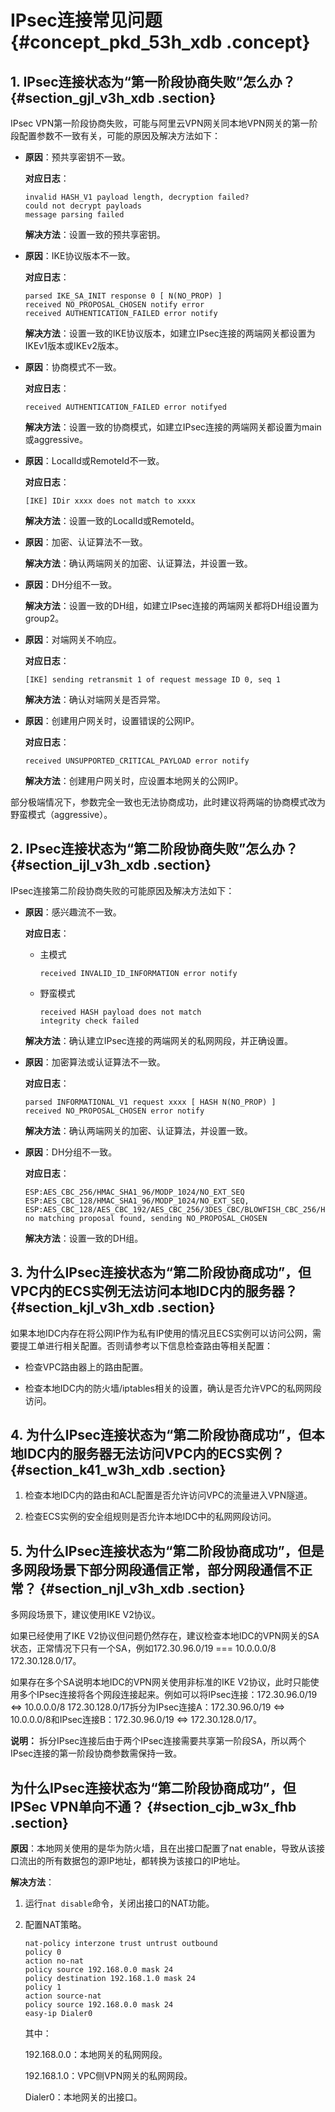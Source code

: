 # IPsec连接常见问题 {#concept_pkd_53h_xdb .concept}

## 1. IPsec连接状态为“第一阶段协商失败”怎么办？ {#section_gjl_v3h_xdb .section}

IPsec VPN第一阶段协商失败，可能与阿里云VPN网关同本地VPN网关的第一阶段配置参数不一致有关，可能的原因及解决方法如下：

-   **原因**：预共享密钥不一致。

    **对应日志**：

    ```
    invalid HASH_V1 payload length, decryption failed?
    could not decrypt payloads
    message parsing failed
    ```

    **解决方法**：设置一致的预共享密钥。

-   **原因**：IKE协议版本不一致。

    **对应日志**：

    ```
    parsed IKE_SA_INIT response 0 [ N(NO_PROP) ]
    received NO_PROPOSAL_CHOSEN notify error
    received AUTHENTICATION_FAILED error notify
    ```

    **解决方法**：设置一致的IKE协议版本，如建立IPsec连接的两端网关都设置为IKEv1版本或IKEv2版本。

-   **原因**：协商模式不一致。

    **对应日志**：

    ```
    received AUTHENTICATION_FAILED error notifyed
    ```

    **解决方法**：设置一致的协商模式，如建立IPsec连接的两端网关都设置为main或aggressive。

-   **原因**：LocalId或RemoteId不一致。

    **对应日志**：

    ```
    [IKE] IDir xxxx does not match to xxxx
    ```

    **解决方法**：设置一致的LocalId或RemoteId。

-   **原因**：加密、认证算法不一致。

    **解决方法**：确认两端网关的加密、认证算法，并设置一致。

-   **原因**：DH分组不一致。

    **解决方法**：设置一致的DH组，如建立IPsec连接的两端网关都将DH组设置为group2。

-   **原因**：对端网关不响应。

    **对应日志**：

    ```
    [IKE] sending retransmit 1 of request message ID 0, seq 1
    ```

    **解决方法**：确认对端网关是否异常。

-   **原因**：创建用户网关时，设置错误的公网IP。

    **对应日志**：

    ```
    received UNSUPPORTED_CRITICAL_PAYLOAD error notify
    ```

    **解决方法**：创建用户网关时，应设置本地网关的公网IP。


部分极端情况下，参数完全一致也无法协商成功，此时建议将两端的协商模式改为野蛮模式（aggressive）。

## 2. IPsec连接状态为“第二阶段协商失败”怎么办？ {#section_ijl_v3h_xdb .section}

IPsec连接第二阶段协商失败的可能原因及解决方法如下：

-   **原因**：感兴趣流不一致。

    **对应日志**：

    -   主模式

        ```
        received INVALID_ID_INFORMATION error notify
        ```

    -   野蛮模式

        ```
        received HASH payload does not match 
        integrity check failed
        ```

    **解决方法**：确认建立IPsec连接的两端网关的私网网段，并正确设置。

-   **原因**：加密算法或认证算法不一致。

    **对应日志**：

    ```
    parsed INFORMATIONAL_V1 request xxxx [ HASH N(NO_PROP) ]
    received NO_PROPOSAL_CHOSEN error notify
    ```

    **解决方法**：确认两端网关的加密、认证算法，并设置一致。

-   **原因**：DH分组不一致。

    **对应日志**：

    ```
    ESP:AES_CBC_256/HMAC_SHA1_96/MODP_1024/NO_EXT_SEQ
    ESP:AES_CBC_128/HMAC_SHA1_96/MODP_1024/NO_EXT_SEQ, 
    ESP:AES_CBC_128/AES_CBC_192/AES_CBC_256/3DES_CBC/BLOWFISH_CBC_256/HMAC_SHA2_256_128/HMAC_SHA2_384_192/HMAC_SHA2_512_256/HMAC_SHA1_96/AES_XCBC_96/HMAC_MD5_96/NO_EXT_SEQ
    no matching proposal found, sending NO_PROPOSAL_CHOSEN
    ```

    **解决方法**：设置一致的DH组。


## 3. 为什么IPsec连接状态为“第二阶段协商成功”，但VPC内的ECS实例无法访问本地IDC内的服务器？ {#section_kjl_v3h_xdb .section}

如果本地IDC内存在将公网IP作为私有IP使用的情况且ECS实例可以访问公网，需要提工单进行相关配置。否则请参考以下信息检查路由等相关配置：

-   检查VPC路由器上的路由配置。

-   检查本地IDC内的防火墙/iptables相关的设置，确认是否允许VPC的私网网段访问。


## 4. 为什么IPsec连接状态为“第二阶段协商成功”，但本地IDC内的服务器无法访问VPC内的ECS实例？ {#section_k41_w3h_xdb .section}

1.  检查本地IDC内的路由和ACL配置是否允许访问VPC的流量进入VPN隧道。

2.  检查ECS实例的安全组规则是否允许本地IDC中的私网网段访问。


## 5. 为什么IPsec连接状态为“第二阶段协商成功”，但是多网段场景下部分网段通信正常，部分网段通信不正常？ {#section_njl_v3h_xdb .section}

多网段场景下，建议使用IKE V2协议。

如果已经使用了IKE V2协议但问题仍然存在，建议检查本地IDC的VPN网关的SA状态，正常情况下只有一个SA，例如172.30.96.0/19 === 10.0.0.0/8 172.30.128.0/17。

如果存在多个SA说明本地IDC的VPN网关使用非标准的IKE V2协议，此时只能使用多个IPsec连接将各个网段连接起来。例如可以将IPsec连接：172.30.96.0/19 <=\> 10.0.0.0/8 172.30.128.0/17拆分为IPsec连接A：172.30.96.0/19 <=\> 10.0.0.0/8和IPsec连接B：172.30.96.0/19 <=\> 172.30.128.0/17。

**说明：** 拆分IPsec连接后由于两个IPsec连接需要共享第一阶段SA，所以两个IPsec连接的第一阶段协商参数需保持一致。

## 为什么IPsec连接状态为“第二阶段协商成功”，但IPSec VPN单向不通？ {#section_cjb_w3x_fhb .section}

**原因**：本地网关使用的是华为防火墙，且在出接口配置了nat enable，导致从该接口流出的所有数据包的源IP地址，都转换为该接口的IP地址。

**解决方法**：

1.  运行`nat disable`命令，关闭出接口的NAT功能。
2.  配置NAT策略。

    ```
    nat-policy interzone trust untrust outbound
    policy 0
    action no-nat
    policy source 192.168.0.0 mask 24
    policy destination 192.168.1.0 mask 24
    policy 1 
    action source-nat
    policy source 192.168.0.0 mask 24
    easy-ip Dialer0
    ```

    其中：

    192.168.0.0：本地网关的私网网段。

    192.168.1.0：VPC侧VPN网关的私网网段。

    Dialer0：本地网关的出接口。


